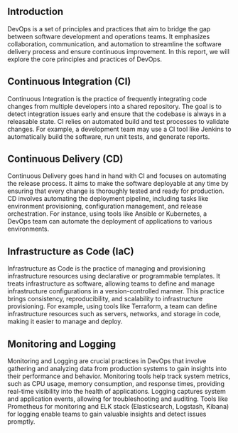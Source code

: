 
## Introduction
DevOps is a set of principles and practices that aim to bridge the gap between software development and operations teams. It emphasizes collaboration, communication, and automation to streamline the software delivery process and ensure continuous improvement. In this report, we will explore the core principles and practices of DevOps.

## Continuous Integration (CI)
Continuous Integration is the practice of frequently integrating code changes from multiple developers into a shared repository. The goal is to detect integration issues early and ensure that the codebase is always in a releasable state. CI relies on automated build and test processes to validate changes. For example, a development team may use a CI tool like Jenkins to automatically build the software, run unit tests, and generate reports.

## Continuous Delivery (CD)
Continuous Delivery goes hand in hand with CI and focuses on automating the release process. It aims to make the software deployable at any time by ensuring that every change is thoroughly tested and ready for production. CD involves automating the deployment pipeline, including tasks like environment provisioning, configuration management, and release orchestration. For instance, using tools like Ansible or Kubernetes, a DevOps team can automate the deployment of applications to various environments.

## Infrastructure as Code (IaC)
Infrastructure as Code is the practice of managing and provisioning infrastructure resources using declarative or programmable templates. It treats infrastructure as software, allowing teams to define and manage infrastructure configurations in a version-controlled manner. This practice brings consistency, reproducibility, and scalability to infrastructure provisioning. For example, using tools like Terraform, a team can define infrastructure resources such as servers, networks, and storage in code, making it easier to manage and deploy.

## Monitoring and Logging
Monitoring and Logging are crucial practices in DevOps that involve gathering and analyzing data from production systems to gain insights into their performance and behavior. Monitoring tools help track system metrics, such as CPU usage, memory consumption, and response times, providing real-time visibility into the health of applications. Logging captures system and application events, allowing for troubleshooting and auditing. Tools like Prometheus for monitoring and ELK stack (Elasticsearch, Logstash, Kibana) for logging enable teams to gain valuable insights and detect issues promptly.

